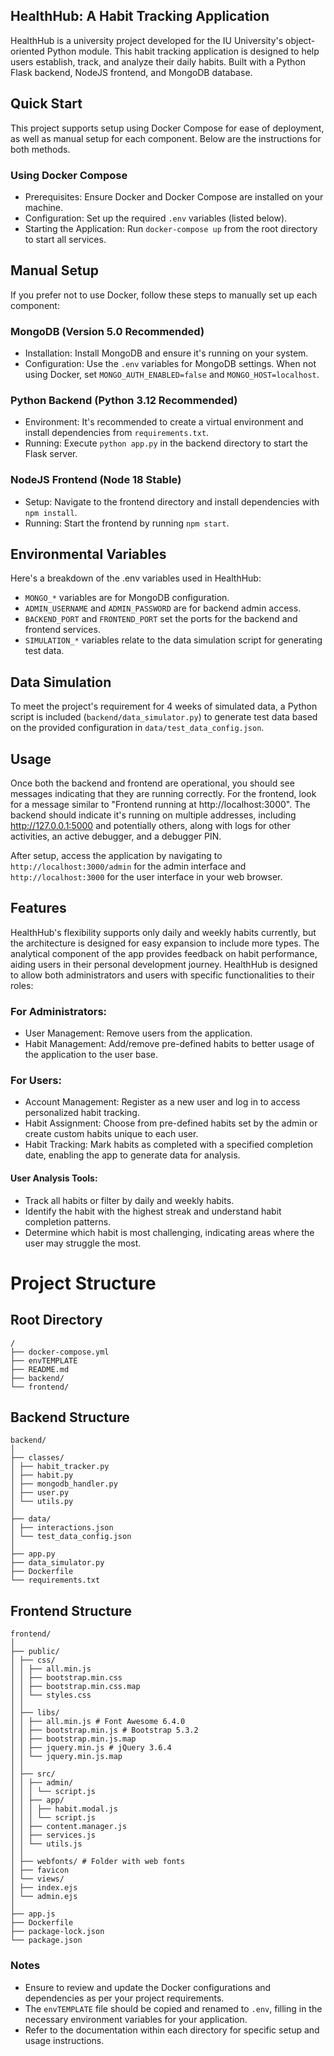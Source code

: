 ## HealthHub: A Habit Tracking Application
HealthHub is a university project developed for the IU University's object-oriented Python module. This habit tracking application is designed to help users establish, track, and analyze their daily habits. Built with a Python Flask backend, NodeJS frontend, and MongoDB database.

## Quick Start
This project supports setup using Docker Compose for ease of deployment, as well as manual setup for each component. Below are the instructions for both methods.

### Using Docker Compose
- Prerequisites: Ensure Docker and Docker Compose are installed on your machine.
- Configuration: Set up the required `.env` variables (listed below).
- Starting the Application: Run `docker-compose up` from the root directory to start all services.

## Manual Setup
If you prefer not to use Docker, follow these steps to manually set up each component:

### MongoDB (Version 5.0 Recommended)
- Installation: Install MongoDB and ensure it's running on your system.
- Configuration: Use the `.env` variables for MongoDB settings. When not using Docker, set `MONGO_AUTH_ENABLED=false` and `MONGO_HOST=localhost`.

### Python Backend (Python 3.12 Recommended)
- Environment: It's recommended to create a virtual environment and install dependencies from `requirements.txt`.
- Running: Execute `python app.py` in the backend directory to start the Flask server.

### NodeJS Frontend (Node 18 Stable)
- Setup: Navigate to the frontend directory and install dependencies with `npm install`.
- Running: Start the frontend by running `npm start`.

## Environmental Variables

Here's a breakdown of the .env variables used in HealthHub:

- `MONGO_*` variables are for MongoDB configuration.
- `ADMIN_USERNAME` and `ADMIN_PASSWORD` are for backend admin access.
- `BACKEND_PORT` and `FRONTEND_PORT` set the ports for the backend and frontend services.
- `SIMULATION_*` variables relate to the data simulation script for generating test data.


## Data Simulation

To meet the project's requirement for 4 weeks of simulated data, a Python script is included (`backend/data_simulator.py`) to generate test data based on the provided configuration in `data/test_data_config.json`.

## Usage

Once both the backend and frontend are operational, you should see messages indicating that they are running correctly. For the frontend, look for a message similar to "Frontend running at http://localhost:3000". The backend should indicate it's running on multiple addresses, including http://127.0.0.1:5000 and potentially others, along with logs for other activities, an active debugger, and a debugger PIN.

After setup, access the application by navigating to `http://localhost:3000/admin` for the admin interface and `http://localhost:3000` for the user interface in your web browser.

## Features

HealthHub's flexibility supports only daily and weekly habits currently, but the architecture is designed for easy expansion to include more types. The analytical component of the app provides feedback on habit performance, aiding users in their personal development journey.
HealthHub is designed to allow both administrators and users with specific functionalities to their roles:

### For Administrators:

- User Management: Remove users from the application.
- Habit Management: Add/remove pre-defined habits to better usage of the application to the user base.

### For Users:

- Account Management: Register as a new user and log in to access personalized habit tracking.
- Habit Assignment: Choose from pre-defined habits set by the admin or create custom habits unique to each user.
- Habit Tracking: Mark habits as completed with a specified completion date, enabling the app to generate data for analysis.

#### User Analysis Tools:

- Track all habits or filter by daily and weekly habits.
- Identify the habit with the highest streak and understand habit completion patterns.
- Determine which habit is most challenging, indicating areas where the user may struggle the most.

# Project Structure

## Root Directory
```
/
├── docker-compose.yml
├── envTEMPLATE
├── README.md
├── backend/
└── frontend/
```
## Backend Structure
```
backend/
│
├── classes/
│ ├── habit_tracker.py
│ ├── habit.py
│ ├── mongodb_handler.py
│ ├── user.py
│ └── utils.py
│
├── data/
│ ├── interactions.json
│ └── test_data_config.json
│
├── app.py
├── data_simulator.py
├── Dockerfile
└── requirements.txt
```
## Frontend Structure
```
frontend/
│
├── public/
│ ├── css/
│ │ ├── all.min.js
│ │ ├── bootstrap.min.css
│ │ ├── bootstrap.min.css.map
│ │ └── styles.css
│ │
│ ├── libs/
│ │ ├── all.min.js # Font Awesome 6.4.0
│ │ ├── bootstrap.min.js # Bootstrap 5.3.2
│ │ ├── bootstrap.min.js.map
│ │ ├── jquery.min.js # jQuery 3.6.4
│ │ └── jquery.min.js.map
│ │
│ ├── src/
│ │ ├── admin/
│ │ │ └── script.js
│ │ ├── app/
│ │ │ ├── habit.modal.js
│ │ │ └── script.js
│ │ ├── content.manager.js
│ │ ├── services.js
│ │ └── utils.js
│ │
│ ├── webfonts/ # Folder with web fonts
│ ├── favicon
│ └── views/
│ ├── index.ejs
│ └── admin.ejs
│
├── app.js
├── Dockerfile
├── package-lock.json
└── package.json
```
### Notes

- Ensure to review and update the Docker configurations and dependencies as per your project requirements.
- The `envTEMPLATE` file should be copied and renamed to `.env`, filling in the necessary environment variables for your application.
- Refer to the documentation within each directory for specific setup and usage instructions.
